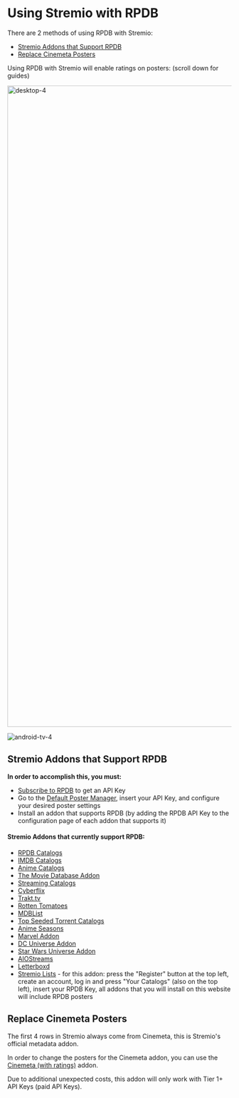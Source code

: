 # Using Stremio with RPDB

There are 2 methods of using RPDB with Stremio:
- [Stremio Addons that Support RPDB](#stremio-addons-that-support-rpdb)
- [Replace Cinemeta Posters](#replace-cinemeta-posters)

Using RPDB with Stremio will enable ratings on posters: (scroll down for guides)

<img width="1440" alt="desktop-4" src="https://github.com/user-attachments/assets/e96c301a-5f3f-48da-81c5-05b44002b8f6">

![android-tv-4](https://github.com/user-attachments/assets/a76b8a9b-9613-4e89-9fc2-de875705ae4c)


## Stremio Addons that Support RPDB

**In order to accomplish this, you must:**
- [Subscribe to RPDB](https://patreon.com/rpdb) to get an API Key
- Go to the [Default Poster Manager](https://manager.ratingposterdb.com/), insert your API Key, and configure your desired poster settings
- Install an addon that supports RPDB (by adding the RPDB API Key to the configuration page of each addon that supports it)

#### Stremio Addons that currently support RPDB:
- [RPDB Catalogs](https://1fe84bc728af-rpdb.baby-beamup.club/configure)
- [IMDB Catalogs](https://1fe84bc728af-imdb-catalogs.baby-beamup.club/configure)
- [Anime Catalogs](https://1fe84bc728af-stremio-anime-catalogs.baby-beamup.club/configure)
- [The Movie Database Addon](https://94c8cb9f702d-tmdb-addon.baby-beamup.club/configure)
- [Streaming Catalogs](https://7a82163c306e-stremio-netflix-catalog-addon.baby-beamup.club/configure)
- [Cyberflix](https://cyberflix.elfhosted.com/)
- [Trakt.tv](https://trakt.dexter21767.com/configure/)
- [Rotten Tomatoes](https://7a82163c306e-rottentomatoes.baby-beamup.club/configure)
- [MDBList](https://1fe84bc728af-stremio-mdblist.baby-beamup.club/configure)
- [Top Seeded Torrent Catalogs](https://1fe84bc728af-top-seeded.baby-beamup.club/configure)
- [Anime Seasons](https://1fe84bc728af-anime-seasons.baby-beamup.club/configure)
- [Marvel Addon](https://addon-marvel.onrender.com/configure)
- [DC Universe Addon](https://addon-dc-cq85.onrender.com/configure)
- [Star Wars Universe Addon](https://addon-star-wars-u9e3.onrender.com/configure)
- [AIOStreams](https://aiostreams.elfhosted.com/stremio/configure)
- [Letterboxd](https://letterboxd.almosteffective.com/configure/)
- [Stremio Lists](https://www.journey.co.il/stremio/) - for this addon: press the "Register" button at the top left, create an account, log in and press "Your Catalogs" (also on the top left), insert your RPDB Key, all addons that you will install on this website will include RPDB posters

## Replace Cinemeta Posters

The first 4 rows in Stremio always come from Cinemeta, this is Stremio's official metadata addon.

In order to change the posters for the Cinemeta addon, you can use the [Cinemeta (with ratings)](https://cinemeta.ratingposterdb.com/) addon.

Due to additional unexpected costs, this addon will only work with Tier 1+ API Keys (paid API Keys).
